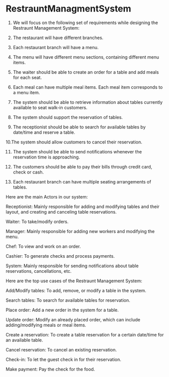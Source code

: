 # RestrauntManagmentSystem

1. We will focus on the following set of requirements while designing the Restraunt Management System:

2. The restaurant will have different branches.

3. Each restaurant branch will have a menu.

4. The menu will have different menu sections, containing different menu items.

5. The waiter should be able to create an order for a table and add meals for each seat.

6. Each meal can have multiple meal items. Each meal item corresponds to a menu item.

7. The system should be able to retrieve information about tables currently available to seat walk-in customers.

8. The system should support the reservation of tables.

9. The receptionist should be able to search for available tables by date/time and reserve a table.

10.The system should allow customers to cancel their reservation.

11. The system should be able to send notifications whenever the reservation time is approaching.

12. The customers should be able to pay their bills through credit card, check or cash.

13. Each restaurant branch can have multiple seating arrangements of tables.

Here are the main Actors in our system:

Receptionist: Mainly responsible for adding and modifying tables and their layout, and creating and canceling table reservations.

Waiter: To take/modify orders.

Manager: Mainly responsible for adding new workers and modifying the menu.

Chef: To view and work on an order.

Cashier: To generate checks and process payments.

System: Mainly responsible for sending notifications about table reservations, cancellations, etc.

Here are the top use cases of the Restraunt Management System:

Add/Modify tables: To add, remove, or modify a table in the system.

Search tables: To search for available tables for reservation.

Place order: Add a new order in the system for a table.

Update order: Modify an already placed order, which can include adding/modifying meals or meal items.

Create a reservation: To create a table reservation for a certain date/time for an available table.

Cancel reservation: To cancel an existing reservation.

Check-in: To let the guest check in for their reservation.

Make payment: Pay the check for the food.

